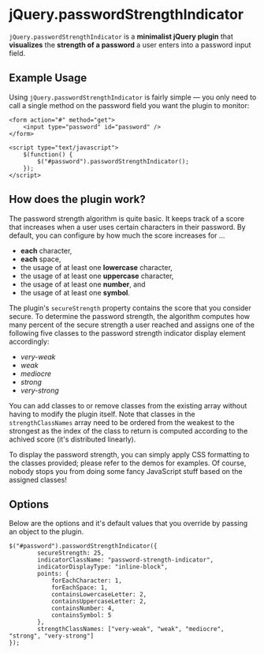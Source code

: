 # jQuery.passwordStrengthIndicator

`jQuery.passwordStrengthIndicator` is a **minimalist jQuery plugin** that **visualizes**
the **strength of a password** a user enters into a password input field.


## Example Usage

Using `jQuery.passwordStrengthIndicator` is fairly simple — you only need to call a single method on the password field you want the plugin to monitor:

    <form action="#" method="get">
        <input type="password" id="password" />
    </form>

    <script type="text/javascript">
        $(function() {
            $("#password").passwordStrengthIndicator();
        });
    </script>
    
    
## How does the plugin work?

The password strength algorithm is quite basic.
It keeps track of a score that increases when a user uses certain characters in their password.
By default, you can configure by how much the score increases for ...

  - **each** character,
  - **each** space,
  - the usage of at least one **lowercase** character,
  - the usage of at least one **uppercase** character,
  - the usage of at least one **number**, and
  - the usage of at least one **symbol**.

The plugin's `secureStrength` property contains the score that you consider secure.
To determine the password strength, the algorithm computes how many percent of the secure strength a user reached
and assigns one of the following five classes to the password strength indicator display element accordingly:

  - *very-weak*
  - *weak*
  - *mediocre*
  - *strong*
  - *very-strong*

You can add classes to or remove classes from the existing array without having to modify the plugin itself.
Note that classes in the `strengthClassNames` array need to be ordered from the weakest to the strongest
as the index of the class to return is computed according to the achived score (it's distributed linearly).

To display the password strength, you can simply apply CSS formatting to the classes provided;
please refer to the demos for examples.
Of course, nobody stops you from doing some fancy JavaScript stuff based on the assigned classes!

## Options
Below are the options and it's default values that you override by passing an object to the plugin.

    $("#password").passwordStrengthIndicator({
            secureStrength: 25,
            indicatorClassName: "password-strength-indicator",
            indicatorDisplayType: "inline-block",
            points: {
                forEachCharacter: 1,
                forEachSpace: 1,
                containsLowercaseLetter: 2,
                containsUppercaseLetter: 2,
                containsNumber: 4,
                containsSymbol: 5
            },
            strengthClassNames: ["very-weak", "weak", "mediocre", "strong", "very-strong"]		
    });